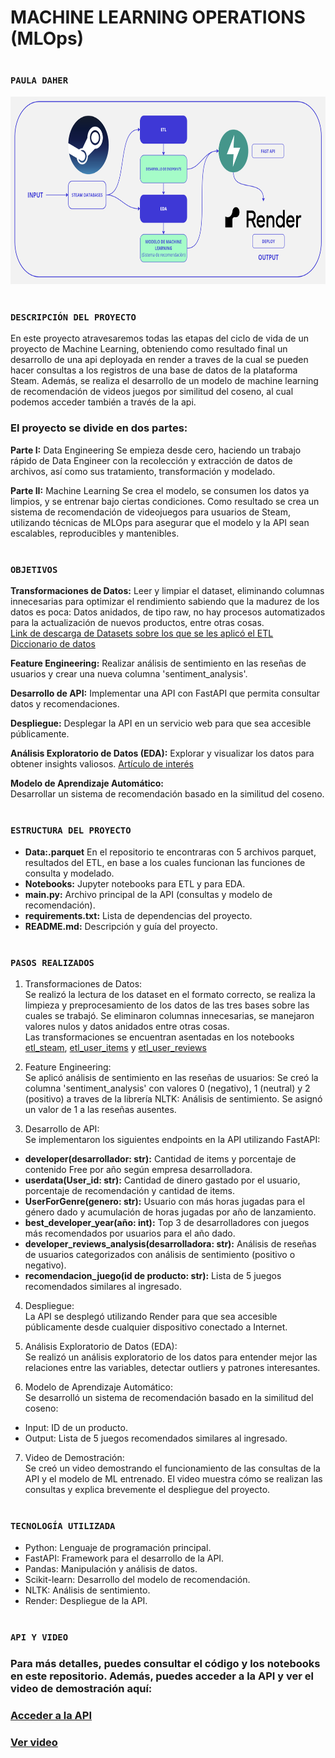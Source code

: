 
# <h1 align=left> MACHINE LEARNING OPERATIONS (MLOps) </h1>
# <h3 align=left>**`PAULA DAHER`**</h3>

<p align="center">
<img src="image.png" height=300>
</p>

# <h3 align=left>**`DESCRIPCIÓN DEL PROYECTO`**</h3>

En este proyecto atravesaremos todas las etapas del ciclo de vida de un proyecto de Machine Learning, obteniendo como resultado final un desarrollo de una api deployada en render a traves de la cual se pueden hacer consultas a los registros de una base de datos de la plataforma Steam. 
Además, se realiza el desarrollo de un modelo de machine learning de recomendación de videos juegos por similitud del coseno, al cual podemos acceder también a través de la api. 

### El proyecto se divide en dos partes:

**Parte I:** Data Engineering
Se empieza desde cero, haciendo un trabajo rápido de Data Engineer con la recolección y extracción de datos de archivos, así como sus tratamiento, transformación y modelado. 


**Parte II:** Machine Learning
Se crea el modelo, se consumen los datos ya limpios, y se entrenar bajo ciertas condiciones. Como resultado se crea un sistema de recomendación de videojuegos para usuarios de Steam, utilizando técnicas de MLOps para asegurar que el modelo y la API sean escalables, reproducibles y mantenibles.



</p>

# <h3 align=left>**`OBJETIVOS`**</h3>

**Transformaciones de Datos:** Leer y limpiar el dataset, eliminando columnas innecesarias para optimizar el rendimiento sabiendo que la madurez de los datos es poca: Datos anidados, de tipo raw, no hay procesos automatizados para la actualización de nuevos productos, entre otras cosas.   
[Link de descarga de Datasets sobre los que se les aplicó el ETL](https://drive.google.com/drive/folders/1HqBG2-sUkz_R3h1dZU5F2uAzpRn7BSpj)  
[Diccionario de datos](https://docs.google.com/spreadsheets/d/1-t9HLzLHIGXvliq56UE_gMaWBVTPfrlTf2D9uAtLGrk/edit#gid=0)

**Feature Engineering:** Realizar análisis de sentimiento en las reseñas de usuarios y crear una nueva columna 'sentiment_analysis'. 

**Desarrollo de API:** Implementar una API con FastAPI que permita consultar datos y recomendaciones. 

**Despliegue:** Desplegar la API en un servicio web para que sea accesible públicamente. 

**Análisis Exploratorio de Datos (EDA):** Explorar y visualizar los datos para obtener insights valiosos.
[Artículo de interés](https://medium.com/swlh/introduction-to-exploratory-data-analysis-eda-d83424e47151)

**Modelo de Aprendizaje Automático:**   
Desarrollar un sistema de recomendación basado en la similitud del coseno.


# <h3 align=left>**`ESTRUCTURA DEL PROYECTO`**</h3>
- **Data:.parquet** En el repositorio te encontraras con 5 archivos parquet, resultados del ETL, en base a los cuales funcionan las funciones de consulta y modelado.
- **Notebooks:** Jupyter notebooks para ETL y para EDA.
- **main.py:** Archivo principal de la API (consultas y modelo de recomendación).
- **requirements.txt:** Lista de dependencias del proyecto.
- **README.md:** Descripción y guía del proyecto.


# <h3 align=left>**`PASOS REALIZADOS`**</h3>
1. Transformaciones de Datos:  
Se realizó la lectura de los dataset en el formato correcto, se realiza la limpieza y preprocesamiento de los datos de las tres bases sobre las cuales se trabajó. 
Se eliminaron columnas innecesarias, se manejaron valores nulos y datos anidados entre otras cosas.   
Las transformaciones se encuentran asentadas en los notebooks [etl_steam](https://github.com/PaulaDaher/Proyecto_MLOps_STEAM/blob/main/EDA_steam.ipynb), [etl_user_items](https://github.com/PaulaDaher/Proyecto_MLOps_STEAM/blob/main/ETL_user_items.ipynb) y [etl_user_reviews](https://github.com/PaulaDaher/Proyecto_MLOps_STEAM/blob/main/ETL_user_reviews.ipynb)

2. Feature Engineering:   
Se aplicó análisis de sentimiento en las reseñas de usuarios:
Se creó la columna 'sentiment_analysis' con valores 0 (negativo), 1 (neutral) y 2 (positivo) a traves de la librería NLTK: Análisis de sentimiento.
Se asignó un valor de 1 a las reseñas ausentes.

3. Desarrollo de API:  
Se implementaron los siguientes endpoints en la API utilizando FastAPI:
 - **developer(desarrollador: str):** Cantidad de items y porcentaje de contenido Free por año según empresa desarrolladora.
 - **userdata(User_id: str):** Cantidad de dinero gastado por el usuario, porcentaje de recomendación y cantidad de items.
 - **UserForGenre(genero: str):** Usuario con más horas jugadas para el género dado y acumulación de horas jugadas por año de lanzamiento.
 - **best_developer_year(año: int):** Top 3 de desarrolladores con juegos más recomendados por usuarios para el año dado.
 - **developer_reviews_analysis(desarrolladora: str):** Análisis de reseñas de usuarios categorizados con análisis de sentimiento (positivo o negativo).
 - **recomendacion_juego(id de producto: str):** Lista de 5 juegos recomendados similares al ingresado.

4. Despliegue:  
La API se desplegó utilizando Render para que sea accesible públicamente desde cualquier dispositivo conectado a Internet.

5. Análisis Exploratorio de Datos (EDA):  
Se realizó un análisis exploratorio de los datos para entender mejor las relaciones entre las variables, detectar outliers y patrones interesantes.

6. Modelo de Aprendizaje Automático:  
Se desarrolló un sistema de recomendación basado en la similitud del coseno:
 - Input: ID de un producto.
 - Output: Lista de 5 juegos recomendados similares al ingresado.

7. Video de Demostración:  
Se creó un video demostrando el funcionamiento de las consultas de la API y el modelo de ML entrenado. El video muestra cómo se realizan las consultas y explica brevemente el despliegue del proyecto.

# <h3 align=left>**`TECNOLOGÍA UTILIZADA`**</h3>
- Python: Lenguaje de programación principal.
- FastAPI: Framework para el desarrollo de la API.
- Pandas: Manipulación y análisis de datos.
- Scikit-learn: Desarrollo del modelo de recomendación.
- NLTK: Análisis de sentimiento.
- Render: Despliegue de la API.


# <h3 align=left>**`API Y VIDEO`**</h3>
### Para más detalles, puedes consultar el código y los notebooks en este repositorio. Además, puedes acceder a la API y ver el video de demostración aquí:
### [Acceder a la API](https://proyecto-mlops-steam-4gux.onrender.com)
### [Ver video](https://drive.google.com/drive/u/0/folders/1QQB0huSYZECBoJL1wp-4G3Q5RqbGJpaG) 




